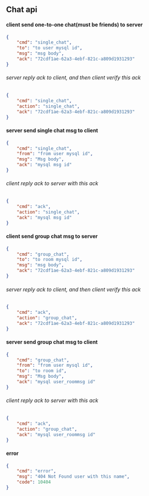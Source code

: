 ## Chat api

#### client send one-to-one chat(must be friends) to server

```json
{
    "cmd": "single_chat",
    "to": "to user mysql id",
    "msg": "msg body",
    "ack": "72cdf1ae-62a3-4ebf-821c-a809d1931293"
}
```

###### server reply ack to client, and then client verify this ack

```json
{
    "cmd": "single_chat",
    "action": "single_chat",
    "ack": "72cdf1ae-62a3-4ebf-821c-a809d1931293"
}
```

#### server send single chat msg to client

```json
{
    "cmd": "single_chat",
    "from": "from user mysql id",
    "msg": "Msg body",
    "ack": "mysql msg id"
}
```

###### client reply ack to server with this ack

```json
{
    "cmd": "ack",
    "action": "single_chat",
    "ack": "mysql msg id"
}
```

#### client send group chat msg to server

```json
{
    "cmd": "group_chat",
    "to": "to room mysql id",
    "msg": "msg body",
    "ack": "72cdf1ae-62a3-4ebf-821c-a809d1931293"
}
```

###### server reply ack to client, and then client verify this ack

```json
{
    "cmd": "ack",
    "action": "group_chat",
    "ack": "72cdf1ae-62a3-4ebf-821c-a809d1931293"
}
```

#### server send group chat msg to client

```json
{
    "cmd": "group_chat",
    "from": "from user mysql id",
    "to": "to room id",
    "msg": "Msg body",
    "ack": "mysql user_roommsg id"
}
```

###### client reply ack to server with this ack

```json
{
    "cmd": "ack",
    "action": "group_chat",
    "ack": "mysql user_roommsg id"
}
```


#### error

```json
{
    "cmd": "error",
    "msg": "404 Not Found user with this name",
    "code": 10404
}
```
